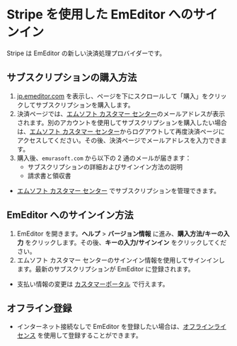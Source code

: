 # Stripe を使用した EmEditor へのサインイン

Stripe は EmEditor の新しい決済処理プロバイダーです。

## サブスクリプションの購入方法

1. [jp.emeditor.com](https://jp.emeditor.com/) を表示し、ページを下にスクロールして「購入」をクリックしてサブスクリプションを購入します。
2. 決済ページでは、[エムソフト カスタマー センター](https://support.emeditor.com/ja/)のメールアドレスが表示されます。別のアカウントを使用してサブスクリプションを購入したい場合は、[エムソフト カスタマー センター](https://support.emeditor.com/ja/)からログアウトして再度決済ページにアクセスしてください。その後、決済ページでメールアドレスを入力できます。
3. 購入後、`emurasoft.com` から以下の 2 通のメールが届きます：
    - サブスクリプションの詳細およびサインイン方法の説明
    - 請求書と領収書

- [エムソフト カスタマー センター](https://support.emeditor.com/ja/account/subscriptions) でサブスクリプションを管理できます。

## EmEditor へのサインイン方法

1. EmEditor を開きます。**ヘルプ** &gt; **バージョン情報** に進み、**購入方法/キーの入力** をクリックします。その後、**キーの入力/サインイン** をクリックしてください。
2. エムソフト カスタマー センターのサインイン情報を使用してサインインします。最新のサブスクリプションが EmEditor に登録されます。

- 支払い情報の変更は [カスタマーポータル](https://billing.stripe.com/p/login/14k7w2fK6g9Ca9q9AA) で行えます。

## オフライン登録

- インターネット接続なしで EmEditor を登録したい場合は、[オフラインライセンス](../offline_registration/index) を使用して登録することができます。
